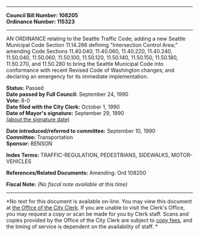 * * * * *  
  
**Council Bill Number: [](#h0)[](#h2)108205**   
**Ordinance Number: 115323**  
  
* * * * *  
  
AN ORDINANCE relating to the Seattle Traffic Code; adding a new Seattle Municipal Code Section 11.14.266 defining "Intersection Control Area;" amending Code Sections 11.40.040, 11.40.060, 11.40.220, 11.40.240, 11.50.040, 11.50.060, 11.50.100, 11.50.120, 11.50.140, 11.50.150, 11.50.180, 11.50.270, and 11.50.280 to bring the Seattle Municipal Code into conformance with recent Revised Code of Washington changes; and declaring an emergency for its immediate implementation.  
  
**Status:** Passed   
**Date passed by Full Council:** September 24, 1990   
**Vote:** 8-0   
**Date filed with the City Clerk:** October 1, 1990   
**Date of Mayor's signature:** September 29, 1990   
[(about the signature date)](/~public/approvaldate.htm)   
  
  
**Date introduced/referred to committee:** September 10, 1990   
**Committee:** Transportation   
**Sponsor:** BENSON   
  
**Index Terms:** TRAFFIC-REGULATION, PEDESTRIANS, SIDEWALKS, MOTOR-VEHICLES  
  
**References/Related Documents:** Amending: Ord 108200  
  
**Fiscal Note:** *(No fiscal note available at this time)*  
  
* * * * *  
  
*No text for this document is available on-line. You may view this document at [the Office of the City Clerk](http://www.seattle.gov/leg/clerk/contactUs.htm). If you are unable to visit the Clerk's Office, you may request a copy or scan be made for you by Clerk staff. Scans and copies provided by the Office of the City Clerk are subject to [copy fees](http://clerk.seattle.gov/~public/clerkfees.htm), and the timing of service is dependent on the availability of staff. *  
  
  
